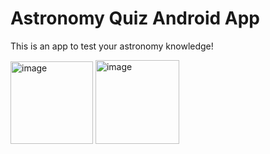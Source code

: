 # Astronomy Quiz Android App

This is an app to test your astronomy knowledge!

<img width="132" alt="image" src="https://user-images.githubusercontent.com/48687942/65236668-a9b75b80-db0b-11e9-9e20-e161a408bb91.png">
<img width="134" alt="image" src="https://user-images.githubusercontent.com/48687942/65236709-bd62c200-db0b-11e9-87b4-755fd3049375.png">

